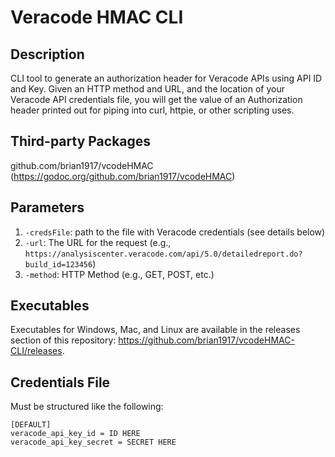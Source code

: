 # Veracode HMAC CLI

## Description
CLI tool to generate an authorization header for Veracode APIs using API ID and Key. Given an HTTP method and URL, and the location of your Veracode API credentials file, you will get the value of an Authorization header printed out for piping into curl, httpie, or other scripting uses.

## Third-party Packages
github.com/brian1917/vcodeHMAC (https://godoc.org/github.com/brian1917/vcodeHMAC)

## Parameters
1. `-credsFile`: path to the file with Veracode credentials (see details below)
2. `-url`: The URL for the request (e.g., `https://analysiscenter.veracode.com/api/5.0/detailedreport.do?build_id=123456`)
3. `-method`: HTTP Method (e.g., GET, POST, etc.)

## Executables
Executables for Windows, Mac, and Linux are available in the releases section of this repository: https://github.com/brian1917/vcodeHMAC-CLI/releases.

## Credentials File
Must be structured like the following:
```
[DEFAULT]
veracode_api_key_id = ID HERE
veracode_api_key_secret = SECRET HERE
```